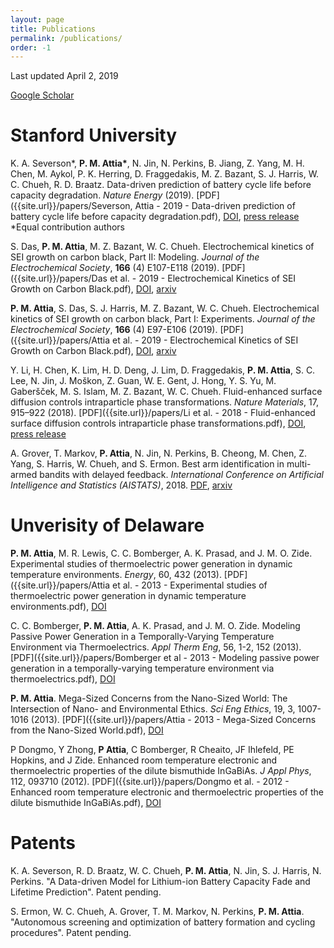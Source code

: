 ```yaml
---
layout: page
title: Publications
permalink: /publications/
order: -1
---
```

Last updated April 2, 2019

[Google Scholar](https://scholar.google.com/citations?user=GyD43R4AAAAJ&hl=en&oi=ao)

# Stanford University

K. A. Severson\*, **P. M. Attia\***, N. Jin, N. Perkins, B. Jiang,
Z. Yang, M. H. Chen, M. Aykol, P. K. Herring, D. Fraggedakis,
M. Z. Bazant, S. J. Harris, W. C. Chueh, R. D. Braatz.
Data-driven prediction of battery cycle life before capacity degradation.
*Nature Energy* (2019).
<break>
[PDF]({{site.url}}/papers/Severson, Attia - 2019 - Data-driven prediction of battery cycle life before capacity degradation.pdf),
[DOI](https://doi.org/10.1038/s41560-019-0356-8),
[press release](https://news.stanford.edu/2019/03/25/ai-accurately-predicts-useful-life-batteries/)
*Equal contribution authors

S. Das, **P. M. Attia**, M. Z. Bazant, W. C. Chueh.
Electrochemical kinetics of SEI growth on carbon black, Part II: Modeling.
*Journal of the Electrochemical Society*, **166** (4) E107-E118 (2019).
[PDF]({{site.url}}/papers/Das et al. - 2019 - Electrochemical Kinetics of SEI Growth on Carbon Black.pdf),
[DOI](https://dx.doi.org/10.1149/2.0241904jes),
[arxiv](https://arxiv.org/abs/1901.01326)

**P. M. Attia**, S. Das, S. J. Harris, M. Z. Bazant, W. C. Chueh.
Electrochemical kinetics of SEI growth on carbon black, Part I: Experiments.
*Journal of the Electrochemical Society*, **166** (4) E97-E106 (2019).
[PDF]({{site.url}}/papers/Attia et al. - 2019 - Electrochemical Kinetics of SEI Growth on Carbon Black.pdf),
[DOI](https://dx.doi.org/10.1149/2.0231904jes),
[arxiv](https://arxiv.org/abs/1901.01190)

Y. Li, H. Chen, K. Lim, H. D. Deng, J. Lim, D. Fraggedakis, **P. M. Attia**,
S. C. Lee, N. Jin, J. Moškon, Z. Guan, W. E. Gent, J. Hong, Y. S. Yu,
M. Gaberšček, M. S. Islam, M. Z. Bazant, W. C. Chueh.
Fluid-enhanced surface diffusion controls intraparticle phase transformations.
*Nature Materials*, 17, 915–922 (2018).
[PDF]({{site.url}}/papers/Li et al. - 2018 - Fluid-enhanced surface diffusion controls intraparticle phase transformations.pdf),
[DOI](https://dx.doi.org/10.1038/s41563-018-0168-4),
[press release](https://www6.slac.stanford.edu/news/2018-09-17-x-rays-uncover-hidden-property-leads-failure-lithium-ion-battery-material.aspx)

A. Grover, T. Markov, **P. Attia**, N. Jin, N. Perkins,
B. Cheong, M. Chen, Z. Yang, S. Harris, W. Chueh, and S. Ermon.
Best arm identification in multi-armed bandits with delayed feedback.
*International Conference on Artificial Intelligence and Statistics (AISTATS)*, 2018.
[PDF]({{site.url}}/papers/1803.10937.pdf), [arxiv](https://arxiv.org/abs/1803.10937)

# Unverisity of Delaware

**P. M. Attia**, M. R. Lewis, C. C. Bomberger, A. K. Prasad, and J. M. O. Zide.
 Experimental studies of thermoelectric power generation in dynamic temperature environments.
 *Energy*, 60, 432 (2013).
 [PDF]({{site.url}}/papers/Attia et al. - 2013 - Experimental studies of thermoelectric power generation in dynamic temperature environments.pdf),
 [DOI](https://dx.doi.org/10.1016/j.energy.2013.08.046)

C. C. Bomberger, **P. M. Attia**, A. K. Prasad, and J. M. O. Zide.
Modeling Passive Power Generation in a Temporally-Varying Temperature Environment via Thermoelectrics.
*Appl Therm Eng*, 56, 1-2, 152 (2013).
[PDF]({{site.url}}/papers/Bomberger et al - 2013 - Modeling passive power generation in a temporally-varying temperature environment via thermoelectrics.pdf),
[DOI](https://dx.doi.org/10.1016/j.applthermaleng.2013.02.039)

**P. M. Attia**.
Mega-Sized Concerns from the Nano-Sized World: The Intersection of Nano- and Environmental Ethics.
*Sci Eng Ethics*, 19, 3, 1007-1016 (2013).
[PDF]({{site.url}}/papers/Attia - 2013 - Mega-Sized Concerns from the Nano-Sized World.pdf),
[DOI](https://dx.doi.org/10.1007/s11948-012-9422-3)

P Dongmo, Y Zhong, **P Attia**, C Bomberger, R Cheaito, JF Ihlefeld, PE Hopkins, and J Zide.
Enhanced room temperature electronic and thermoelectric properties of the dilute bismuthide InGaBiAs.
*J Appl Phys*, 112, 093710 (2012).
[PDF]({{site.url}}/papers/Dongmo et al. - 2012 - Enhanced room temperature electronic and thermoelectric properties of the dilute bismuthide InGaBiAs.pdf),
[DOI](https://dx.doi.org/10.1063/1.4761996)

# Patents

K. A. Severson, R. D. Braatz, W. C. Chueh, **P. M. Attia**, N. Jin,
S. J. Harris, N. Perkins.
"A Data-driven Model for Lithium-ion Battery Capacity Fade and Lifetime Prediction".
Patent pending.

S. Ermon, W. C. Chueh, A. Grover, T. M. Markov, N. Perkins, **P. M. Attia**.
"Autonomous screening and optimization of battery formation and cycling procedures".
Patent pending.
